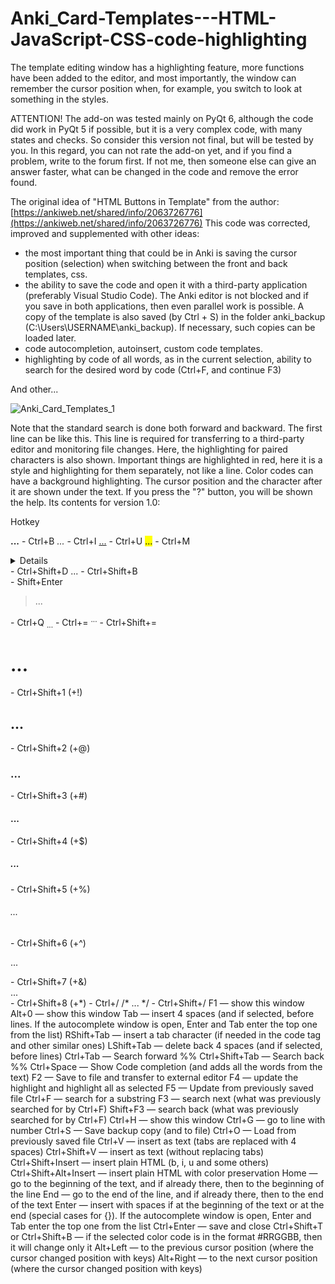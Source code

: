 # Anki_Card-Templates---HTML-JavaScript-CSS-code-highlighting
The template editing window has a highlighting feature, more functions have been added to the editor, and most importantly, the window can remember the cursor position when, for example, you switch to look at something in the styles.

ATTENTION! The add-on was tested mainly on PyQt 6, although the code did work in PyQt 5 if possible, but it is a very complex code, with many states and checks. So consider this version not final, but will be tested by you. In this regard, you can not rate the add-on yet, and if you find a problem, write to the forum first. If not me, then someone else can give an answer faster, what can be changed in the code and remove the error found.

The original idea of ​​"HTML Buttons in Template" from the author: [https://ankiweb.net/shared/info/2063726776](https://ankiweb.net/shared/info/2063726776)
This code was corrected, improved and supplemented with other ideas:
- the most important thing that could be in Anki is saving the cursor position (selection) when switching between the front and back templates, css.
- the ability to save the code and open it with a third-party application (preferably Visual Studio Code). The Anki editor is not blocked and if you save in both applications, then even parallel work is possible. A copy of the template is also saved (by Ctrl + S) in the folder anki_backup (C:\Users\USERNAME\anki_backup\).
If necessary, such copies can be loaded later.
- code autocompletion, autoinsert, custom code templates.
- highlighting by code of all words, as in the current selection, ability to search for the desired word by code (Ctrl+F, and continue F3)

And other...

![Anki_Card_Templates_1](https://github.com/user-attachments/assets/11369767-eea3-419a-82bd-83ea2fa8654e)

Note that the standard search is done both forward and backward.
The first line can be like this. This line is required for transferring to a third-party editor and monitoring file changes. Here, the highlighting for paired characters is also shown.
Important things are highlighted in red, here it is a style and highlighting for them separately, not like a line.
Color codes can have a background highlighting.
The cursor position and the character after it are shown under the text.
If you press the "?" button, you will be shown the help. Its contents for version 1.0:

Hotkey

<b>...</b> - Ctrl+B 
<i>...</i> - Ctrl+I 
<u>...</u> - Ctrl+U 
<mark>...</mark> - Ctrl+M 
<details>...</details> - Ctrl+Shift+D 
<span style="color: >...</span> - Ctrl+Shift+T 
<span style="background-color: >...</span> - Ctrl+Shift+B 
<br> - Shift+Enter 
<blockquote>...</blockquote> - Ctrl+Q 
<sub>...</sub> - Ctrl+= 
<sup>...</sup> - Ctrl+Shift+= 
<h1>...</h1> - Ctrl+Shift+1 (+!) 
<h2>...</h2> - Ctrl+Shift+2 (+@) 
<h3>...</h3> - Ctrl+Shift+3 (+#) 
<h4>...</h4> - Ctrl+Shift+4 (+$) 
<h5>...</h5> - Ctrl+Shift+5 (+%) 
<h6>...</h6> - Ctrl+Shift+6 (+^) 
<p>...</p> - Ctrl+Shift+7 (+&) 
<div>...</div> - Ctrl+Shift+8 (+*) 
<!-- ... --> - Ctrl+/ 
/* ... */ - Ctrl+Shift+/ 
F1 — show this window 
Alt+0 — show this window 
Tab — insert 4 spaces (and if selected, before lines. If the autocomplete window is open, Enter and Tab enter the top one from the list) 
RShift+Tab — insert a tab character (if needed in the code tag and other similar ones) 
LShift+Tab — delete back 4 spaces (and if selected, before lines) 
Ctrl+Tab — Search forward %% 
Ctrl+Shift+Tab — Search back %% 
Ctrl+Space — Show Code completion (and adds all the words from the text) 
F2 — Save to file and transfer to external editor 
F4 — update the highlight and highlight all as selected 
F5 — Update from previously saved file 
Ctrl+F — search for a substring 
F3 — search next (what was previously searched for by Ctrl+F) 
Shift+F3 — search back (what was previously searched for by Ctrl+F) 
Ctrl+H — show this window 
Ctrl+G — go to line with number 
Ctrl+S — Save backup copy (and to file) 
Ctrl+O — Load from previously saved file 
Ctrl+V — insert as text (tabs are replaced with 4 spaces) 
Ctrl+Shift+V — insert as text (without replacing tabs) 
Ctrl+Shift+Insert — insert plain HTML (b, i, u and some others) 
Ctrl+Shift+Alt+Insert — insert plain HTML with color preservation 
Home — go to the beginning of the text, and if already there, then to the beginning of the line 
End — go to the end of the line, and if already there, then to the end of the text 
Enter — insert with spaces if at the beginning of the text or at the end (special cases for {}). If the autocomplete window is open, Enter and Tab enter the top one from the list 
Ctrl+Enter — save and close 
Ctrl+Shift+T or Ctrl+Shift+B — if the selected color code is in the format #RRGGBB, then it will change only it 
Alt+Left — to the previous cursor position (where the cursor changed position with keys) 
Alt+Right — to the next cursor position (where the cursor changed position with keys) 





